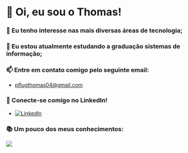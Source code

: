 # 👋 Oi, eu sou o Thomas!
### 👀 Eu tenho interesse nas mais diversas áreas de tecnologia;
### 🌱 Eu estou atualmente estudando a graduação sistemas de informação;
### 📫 Entre em contato comigo pelo seguinte email:
- pflugthomas04@gmail.com
### 💼 Conecte-se comigo no LinkedIn!

- [![LinkedIn](https://img.shields.io/badge/-LinkedIn-000?style=for-the-badge&logo=linkedin&logoColor=5EAAE8&color:FFF)]([https://www.linkedin.com/in/acnaweb/](https://www.linkedin.com/in/thomas-pflug-95549a241/)) 

### 📚 Um pouco dos meus conhecimentos:

<img src="https://cdn.jsdelivr.net/gh/devicons/devicon@latest/icons/java/java-original.svg" />
          

